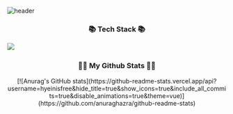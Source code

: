 ![header](https://capsule-render.vercel.app/api?type=waving&color=gradient&height=400&section=header&text=Hi!%20I'm%20ChangHo!&fontSize=80)


<h3 align="center">📚 Tech Stack 📚</h3>
  <img src="https://img.shields.io/badge/C#-00599C?style=flat-square&logo=C%2B%2B&logoColor=white"/></a>&nbsp  

<h3 align="center">👩‍💻 My Github Stats 👩‍💻</h3>
<div align="center">
[![Anurag's GitHub stats](https://github-readme-stats.vercel.app/api?username=hyeinisfree&hide_title=true&show_icons=true&include_all_commits=true&disable_animations=true&theme=vue)](https://github.com/anuraghazra/github-readme-stats)
</div>
